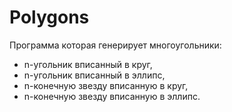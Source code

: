 # Polygons
Программа которая генерирует многоугольники: 
- n-угольник вписанный в круг, 
- n-угольник вписанный в эллипс, 
- n-конечную звезду вписанную в круг, 
- n-конечную звезду вписанную в эллипс.
